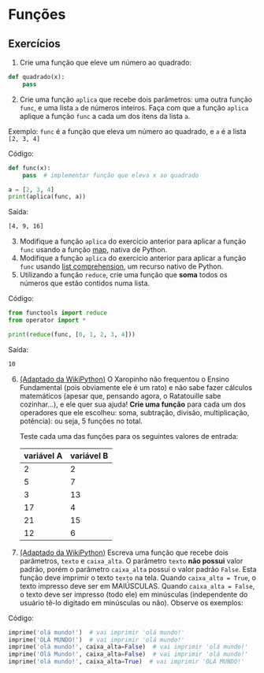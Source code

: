 # Funções 

## Exercícios 

1. Crie uma função que eleve um número ao quadrado:

```python
def quadrado(x):
    pass
```

2. Crie uma função `aplica` que recebe dois parâmetros: uma outra função `func`, 
   e uma lista `a` de números inteiros. Faça com que a função `aplica` aplique
   a função `func` a cada um dos itens da lista `a`.

Exemplo: `func` é a função que eleva um número ao quadrado, e `a` é a lista 
`[2, 3, 4]`

Código:

```python
def func(x):
    pass  # implementar função que eleva x ao quadrado

a = [2, 3, 4]
print(aplica(func, a))
```

Saída:

```bash
[4, 9, 16]
```

3. Modifique a função `aplica` do exercício anterior para aplicar a função
   `func` usando a função [map](
   https://docs.python.org/pt-br/3.9/library/functions.html#map), nativa de Python.
4. Modifique a função `aplica` do exercício anterior para aplicar a função
   `func` usando [list comprehension](https://docs.python.org/pt-br/3.9/tutorial/datastructures.html#list-comprehensions), um recurso nativo de Python.
5. Utilizando a função `reduce`, crie uma função que **soma** todos os números
   que estão contidos numa lista.

Código:

```python
from functools import reduce
from operator import *

print(reduce(func, [0, 1, 2, 3, 4]))
```

Saída:

```bash
10
```

6. [(Adaptado da WikiPython)](
https://github.com/CTISM-Prof-Henry/wikiPythonTerceirao/blob/main/groups/fun%C3%A7%C3%B5es1.md) 
   O Xaropinho não frequentou o Ensino Fundamental (pois obviamente ele é um rato) 
   e não sabe fazer cálculos matemáticos (apesar que, pensando agora, o Ratatouille
   sabe cozinhar...), e ele quer sua ajuda! **Crie uma função**
   para cada um dos operadores que ele escolheu: soma, subtração, divisão, 
   multiplicação, potência): ou seja, 5 funções no total. 

   Teste cada uma das funções para os seguintes valores de entrada:

   | variável A | variável B | 
   |:-----------|:-----------|
   | 2          | 2          |
   | 5          | 7          |
   | 3          | 13         |
   | 17         | 4          |
   | 21         | 15         |
   | 12         | 6          |

7. [(Adaptado da WikiPython)](
https://github.com/CTISM-Prof-Henry/wikiPythonTerceirao/blob/main/groups/fun%C3%A7%C3%B5es1.md) 
   Escreva uma função que recebe dois parâmetros, 
   `texto` e `caixa_alta`. O parâmetro `texto` **não possui** valor padrão, porém 
   o parâmetro `caixa_alta` possui o valor padrão `False`. Esta função deve 
   imprimir o texto `texto` na tela. Quando `caixa_alta = True`, o texto impresso 
   deve ser em MAIÚSCULAS. Quando `caixa_alta = False`, o texto deve ser impresso 
   (todo ele) em minúsculas (independente do usuário tê-lo digitado em minúsculas 
   ou não). Observe os exemplos:

Código:

```python
imprime('olá mundo!')  # vai imprimir 'olá mundo!'
imprime('OLÁ MUNDO!')  # vai imprimir 'olá mundo!'
imprime('olá mundo!', caixa_alta=False)  # vai imprimir 'olá mundo!'
imprime('Olá Mundo!', caixa_alta=False)  # vai imprimir 'olá mundo!'
imprime('olá mundo!', caixa_alta=True)  # vai imprimir 'OLÁ MUNDO!'
```